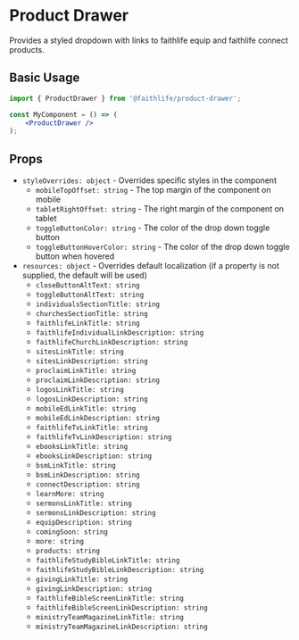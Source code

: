 # Product Drawer

Provides a styled dropdown with links to faithlife equip and faithlife connect products.

## Basic Usage

```jsx
import { ProductDrawer } from '@faithlife/product-drawer';

const MyComponent = () => (
    <ProductDrawer />
);
```

## Props

- `styleOverrides: object` - Overrides specific styles in the component
	- `mobileTopOffset: string` - The top margin of the component on mobile
	- `tabletRightOffset: string` - The right margin of the component on tablet
	- `toggleButtonColor: string` - The color of the drop down toggle button
	- `toggleButtonHoverColor: string` - The color of the drop down toggle button when hovered
- `resources: object` - Overrides default localization (if a property is not supplied, the default will be used)
	- `closeButtonAltText: string`
	- `toggleButtonAltText: string`
	- `individualsSectionTitle: string`
	- `churchesSectionTitle: string`
	- `faithlifeLinkTitle: string`
	- `faithlifeIndividualLinkDescription: string`
	- `faithlifeChurchLinkDescription: string`
	- `sitesLinkTitle: string`
	- `sitesLinkDescription: string`
	- `proclaimLinkTitle: string`
	- `proclaimLinkDescription: string`
	- `logosLinkTitle: string`
	- `logosLinkDescription: string`
	- `mobileEdLinkTitle: string`
	- `mobileEdLinkDescription: string`
	- `faithlifeTvLinkTitle: string`
	- `faithlifeTvLinkDescription: string`
	- `ebooksLinkTitle: string`
	- `ebooksLinkDescription: string`
	- `bsmLinkTitle: string`
	- `bsmLinkDescription: string`
	- `connectDescription: string`
	- `learnMore: string`
	- `sermonsLinkTitle: string`
	- `sermonsLinkDescription: string`
	- `equipDescription: string`
	- `comingSoon: string`
	- `more: string`
	- `products: string`
	- `faithlifeStudyBibleLinkTitle: string`
	- `faithlifeStudyBibleLinkDescription: string`
	- `givingLinkTitle: string`
	- `givingLinkDescription: string`
	- `faithlifeBibleScreenLinkTitle: string`
	- `faithlifeBibleScreenLinkDescription: string`
	- `ministryTeamMagazineLinkTitle: string`
	- `ministryTeamMagazineLinkDescription: string`
